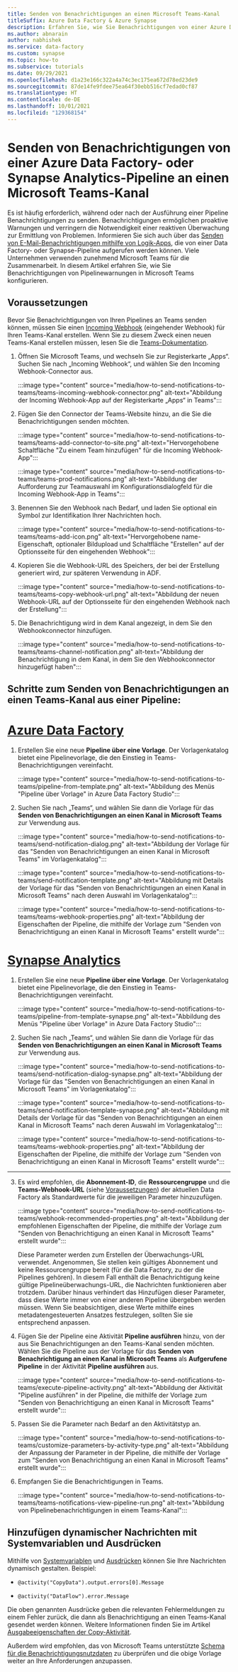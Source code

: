 ```yaml
---
title: Senden von Benachrichtigungen an einen Microsoft Teams-Kanal
titleSuffix: Azure Data Factory & Azure Synapse
description: Erfahren Sie, wie Sie Benachrichtigungen von einer Azure Data Factory- oder Synapse Analytics-Pipeline an einen Microsoft Teams-Kanal senden.
ms.author: abnarain
author: nabhishek
ms.service: data-factory
ms.custom: synapse
ms.topic: how-to
ms.subservice: tutorials
ms.date: 09/29/2021
ms.openlocfilehash: d1a23e166c322a4a74c3ec175ea672d78ed23de9
ms.sourcegitcommit: 87de14fe9fdee75ea64f30ebb516cf7edad0cf87
ms.translationtype: HT
ms.contentlocale: de-DE
ms.lasthandoff: 10/01/2021
ms.locfileid: "129368154"
---
```

# <a name="send-notifications-to-a-microsoft-teams-channel-from-an-azure-data-factory-or-synapse-analytics-pipeline"></a>Senden von Benachrichtigungen von einer Azure Data Factory- oder Synapse Analytics-Pipeline an einen Microsoft Teams-Kanal

Es ist häufig erforderlich, während oder nach der Ausführung einer Pipeline Benachrichtigungen zu senden. Benachrichtigungen ermöglichen proaktive Warnungen und verringern die Notwendigkeit einer reaktiven Überwachung zur Ermittlung von Problemen.  Informieren Sie sich auch über das [Senden von E-Mail-Benachrichtigungen mithilfe von Logik-Apps](tutorial-control-flow-portal.md#create-email-workflow-endpoints), die von einer Data Factory- oder Synapse-Pipeline aufgerufen werden können.  Viele Unternehmen verwenden zunehmend Microsoft Teams für die Zusammenarbeit.  In diesem Artikel erfahren Sie, wie Sie Benachrichtigungen von Pipelinewarnungen in Microsoft Teams konfigurieren. 

## <a name="prerequisites"></a>Voraussetzungen

Bevor Sie Benachrichtigungen von Ihren Pipelines an Teams senden können, müssen Sie einen [Incoming Webhook](/microsoftteams/platform/webhooks-and-connectors/how-to/connectors-using) (eingehender Webhook) für Ihren Teams-Kanal erstellen. Wenn Sie zu diesem Zweck einen neuen Teams-Kanal erstellen müssen, lesen Sie die [Teams-Dokumentation](https://support.microsoft.com/office/create-a-channel-in-teams-fda0b75e-5b90-4fb8-8857-7e102b014525).  

1.  Öffnen Sie Microsoft Teams, und wechseln Sie zur Registerkarte „Apps“. Suchen Sie nach „Incoming Webhook“, und wählen Sie den Incoming Webhook-Connector aus.
    
    :::image type="content" source="media/how-to-send-notifications-to-teams/teams-incoming-webhook-connector.png" alt-text="Abbildung der Incoming Webhook-App auf der Registerkarte „Apps“ in Teams":::

1.  Fügen Sie den Connector der Teams-Website hinzu, an die Sie die Benachrichtigungen senden möchten.
    
    :::image type="content" source="media/how-to-send-notifications-to-teams/teams-add-connector-to-site.png" alt-text="Hervorgehobene Schaltfläche &quot;Zu einem Team hinzufügen&quot; für die Incoming Webhook-App":::
    
    :::image type="content" source="media/how-to-send-notifications-to-teams/teams-prod-notifications.png" alt-text="Abbildung der Aufforderung zur Teamauswahl im Konfigurationsdialogfeld für die Incoming Webhook-App in Teams":::

1.  Benennen Sie den Webhook nach Bedarf, und laden Sie optional ein Symbol zur Identifikation Ihrer Nachrichten hoch.
    
    :::image type="content" source="media/how-to-send-notifications-to-teams/teams-add-icon.png" alt-text="Hervorgehobene name-Eigenschaft, optionaler Bildupload und Schaltfläche &quot;Erstellen&quot; auf der Optionsseite für den eingehenden Webhook":::  

1.  Kopieren Sie die Webhook-URL des Speichers, der bei der Erstellung generiert wird, zur späteren Verwendung in ADF.
    
    :::image type="content" source="media/how-to-send-notifications-to-teams/teams-copy-webhook-url.png" alt-text="Abbildung der neuen Webhook-URL auf der Optionsseite für den eingehenden Webhook nach der Erstellung":::

1.  Die Benachrichtigung wird in dem Kanal angezeigt, in dem Sie den Webhookconnector hinzufügen.
    
    :::image type="content" source="media/how-to-send-notifications-to-teams/teams-channel-notification.png" alt-text="Abbildung der Benachrichtigung in dem Kanal, in dem Sie den Webhookconnector hinzugefügt haben":::
        
## <a name="steps-to-send-notifications-on-teams-channel-from-a-pipeline"></a>Schritte zum Senden von Benachrichtigungen an einen Teams-Kanal aus einer Pipeline:

# <a name="azure-data-factory"></a>[Azure Data Factory](#tab/data-factory)

1.  Erstellen Sie eine neue **Pipeline über eine Vorlage**. Der Vorlagenkatalog bietet eine Pipelinevorlage, die den Einstieg in Teams-Benachrichtigungen vereinfacht.
    
    :::image type="content" source="media/how-to-send-notifications-to-teams/pipeline-from-template.png" alt-text="Abbildung des Menüs &quot;Pipeline über Vorlage&quot; in Azure Data Factory Studio":::

1.  Suchen Sie nach „Teams“, und wählen Sie dann die Vorlage für das **Senden von Benachrichtigungen an einen Kanal in Microsoft Teams** zur Verwendung aus.
    
    :::image type="content" source="media/how-to-send-notifications-to-teams/send-notification-dialog.png" alt-text="Abbildung der Vorlage für das &quot;Senden von Benachrichtigungen an einen Kanal in Microsoft Teams&quot; im Vorlagenkatalog":::
    
    :::image type="content" source="media/how-to-send-notifications-to-teams/send-notification-template.png" alt-text="Abbildung mit Details der Vorlage für das &quot;Senden von Benachrichtigungen an einen Kanal in Microsoft Teams&quot; nach deren Auswahl im Vorlagenkatalog":::
    
    :::image type="content" source="media/how-to-send-notifications-to-teams/teams-webhook-properties.png" alt-text="Abbildung der Eigenschaften der Pipeline, die mithilfe der Vorlage zum &quot;Senden von Benachrichtigung an einen Kanal in Microsoft Teams&quot; erstellt wurde":::

# <a name="synapse-analytics"></a>[Synapse Analytics](#tab/synapse-analytics)

1.  Erstellen Sie eine neue **Pipeline über eine Vorlage**. Der Vorlagenkatalog bietet eine Pipelinevorlage, die den Einstieg in Teams-Benachrichtigungen vereinfacht.
    
    :::image type="content" source="media/how-to-send-notifications-to-teams/pipeline-from-template-synapse.png" alt-text="Abbildung des Menüs &quot;Pipeline über Vorlage&quot; in Azure Data Factory Studio":::

1.  Suchen Sie nach „Teams“, und wählen Sie dann die Vorlage für das **Senden von Benachrichtigungen an einen Kanal in Microsoft Teams** zur Verwendung aus.
    
    :::image type="content" source="media/how-to-send-notifications-to-teams/send-notification-dialog-synapse.png" alt-text="Abbildung der Vorlage für das &quot;Senden von Benachrichtigungen an einen Kanal in Microsoft Teams&quot; im Vorlagenkatalog":::
    
    :::image type="content" source="media/how-to-send-notifications-to-teams/send-notification-template-synapse.png" alt-text="Abbildung mit Details der Vorlage für das &quot;Senden von Benachrichtigungen an einen Kanal in Microsoft Teams&quot; nach deren Auswahl im Vorlagenkatalog":::
    
    :::image type="content" source="media/how-to-send-notifications-to-teams/teams-webhook-properties.png" alt-text="Abbildung der Eigenschaften der Pipeline, die mithilfe der Vorlage zum &quot;Senden von Benachrichtigung an einen Kanal in Microsoft Teams&quot; erstellt wurde":::

---

3.  Es wird empfohlen, die **Abonnement-ID**, die **Ressourcengruppe** und die **Teams-Webhook-URL** (siehe [Voraussetzungen](#prerequisites)) der aktuellen Data Factory als Standardwerte für die jeweiligen Parameter hinzuzufügen.
    
    :::image type="content" source="media/how-to-send-notifications-to-teams/webhook-recommended-properties.png" alt-text="Abbildung der empfohlenen Eigenschaften der Pipeline, die mithilfe der Vorlage zum &quot;Senden von Benachrichtigung an einen Kanal in Microsoft Teams&quot; erstellt wurde":::

    Diese Parameter werden zum Erstellen der Überwachungs-URL verwendet. Angenommen, Sie stellen kein gültiges Abonnement und keine Ressourcengruppe bereit (für die Data Factory, zu der die Pipelines gehören). In diesem Fall enthält die Benachrichtigung keine gültige Pipelineüberwachungs-URL, die Nachrichten funktionieren aber trotzdem.  Darüber hinaus verhindert das Hinzufügen dieser Parameter, dass diese Werte immer von einer anderen Pipeline übergeben werden müssen. Wenn Sie beabsichtigen, diese Werte mithilfe eines metadatengesteuerten Ansatzes festzulegen, sollten Sie sie entsprechend anpassen.
    
1.  Fügen Sie der Pipeline eine Aktivität **Pipeline ausführen** hinzu, von der aus Sie Benachrichtigungen an den Teams-Kanal senden möchten. Wählen Sie die Pipeline aus der Vorlage für das **Senden von Benachrichtigung an einen Kanal in Microsoft Teams** als **Aufgerufene Pipeline** in der Aktivität **Pipeline ausführen** aus.

     :::image type="content" source="media/how-to-send-notifications-to-teams/execute-pipeline-activity.png" alt-text="Abbildung der Aktivität &quot;Pipeline ausführen&quot; in der Pipeline, die mithilfe der Vorlage zum &quot;Senden von Benachrichtigung an einen Kanal in Microsoft Teams&quot; erstellt wurde":::

1.  Passen Sie die Parameter nach Bedarf an den Aktivitätstyp an.

    :::image type="content" source="media/how-to-send-notifications-to-teams/customize-parameters-by-activity-type.png" alt-text="Abbildung der Anpassung der Parameter in der Pipeline, die mithilfe der Vorlage zum &quot;Senden von Benachrichtigung an einen Kanal in Microsoft Teams&quot; erstellt wurde":::   
  
1.  Empfangen Sie die Benachrichtigungen in Teams.

    :::image type="content" source="media/how-to-send-notifications-to-teams/teams-notifications-view-pipeline-run.png" alt-text="Abbildung von Pipelinebenachrichtigungen in einem Teams-Kanal":::
## <a name="add-dynamic-messages-with-system-variables-and-expressions"></a>Hinzufügen dynamischer Nachrichten mit Systemvariablen und Ausdrücken

Mithilfe von [Systemvariablen](control-flow-system-variables.md) und [Ausdrücken](control-flow-expression-language-functions.md) können Sie Ihre Nachrichten dynamisch gestalten. Beispiel:  

-   ``@activity("CopyData").output.errors[0].Message``

-   ``@activity("DataFlow").error.Message``

Die oben genannten Ausdrücke geben die relevanten Fehlermeldungen zu einem Fehler zurück, die dann als Benachrichtigung an einen Teams-Kanal gesendet werden können. Weitere Informationen finden Sie im Artikel [Ausgabeeigenschaften der Copy-Aktivität](copy-activity-monitoring.md).

Außerdem wird empfohlen, das von Microsoft Teams unterstützte [Schema für die Benachrichtigungsnutzdaten](https://adaptivecards.io/explorer/AdaptiveCard.html) zu überprüfen und die obige Vorlage weiter an Ihre Anforderungen anzupassen.
